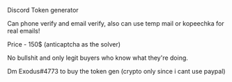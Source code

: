 Discord Token generator

Can phone verify and email verify, also can use temp mail or kopeechka for real emails!

Price - 150$ (anticaptcha as the solver)

No bullshit and only legit buyers who know what they're doing.

Dm Exodus#4773 to buy the token gen (crypto only since i cant use paypal)
